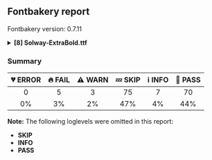 ## Fontbakery report

Fontbakery version: 0.7.11

<details>
<summary><b>[8] Solway-ExtraBold.ttf</b></summary>
<details>
<summary>🔥 <b>FAIL:</b> Checking OS/2 fsType.</summary>

* [com.google.fonts/check/fstype](https://font-bakery.readthedocs.io/en/latest/fontbakery/profiles/googlefonts.html#com.google.fonts/check/fstype)
* 🔥 **FAIL** OS/2 fsType is a legacy DRM-related field.
In this font it is set to 4 meaning that:
The font may be embedded, and temporarily loaded on the remote system, but documents that use it must not be editable.

No such DRM restrictions can be enabled on the Google Fonts collection, so the fsType field must be set to zero (Installable Embedding) instead.
Fonts with this setting indicate that they may be embedded and permanently installed on the remote system by an application.

More detailed info is available at:
https://docs.microsoft.com/en-us/typography/opentype/spec/os2#fstype [code: drm]

</details>
<details>
<summary>🔥 <b>FAIL:</b> License URL matches License text on name table?</summary>

* [com.google.fonts/check/name/license_url](https://font-bakery.readthedocs.io/en/latest/fontbakery/profiles/googlefonts.html#com.google.fonts/check/name/license_url)
* 🔥 **FAIL** A known license URL must be provided in the NameID 14 (LICENSE INFO URL) entry. Currently accepted licenses are Apache: 'http://www.apache.org/licenses/LICENSE-2.0' or Open Font License: 'http://scripts.sil.org/OFL'
For a small set of legacy families the Ubuntu Font License 'https://www.ubuntu.com/legal/terms-and-policies/font-licence' may be acceptable as well.
When in doubt, please choose OFL for new font projects. [code: no-license-found]

</details>
<details>
<summary>🔥 <b>FAIL:</b> Copyright notices match canonical pattern in fonts</summary>

* [com.google.fonts/check/font_copyright](https://font-bakery.readthedocs.io/en/latest/fontbakery/profiles/googlefonts.html#com.google.fonts/check/font_copyright)
* 🔥 **FAIL** Name Table entry: Copyright notices should match a pattern similar to: "Copyright 2019 The Familyname Project Authors (git url)"
But instead we have got:
"Copyright (c) 2018 by Mariya Pigoulevskaya. All rights reserved." [code: bad-notice-format]
* 🔥 **FAIL** Name Table entry: Copyright notices should match a pattern similar to: "Copyright 2019 The Familyname Project Authors (git url)"
But instead we have got:
"Copyright (c) 2018 by Mariya Pigoulevskaya. All rights reserved." [code: bad-notice-format]

</details>
<details>
<summary>🔥 <b>FAIL:</b> Checking OS/2 usWinAscent & usWinDescent.</summary>

* [com.google.fonts/check/family/win_ascent_and_descent](https://font-bakery.readthedocs.io/en/latest/fontbakery/profiles/universal.html#com.google.fonts/check/family/win_ascent_and_descent)
* 🔥 **FAIL** OS/2.usWinAscent value should be equal or greater than 979, but got 970 instead [code: ascent]
* 🔥 **FAIL** OS/2.usWinDescent value should be equal or greater than 263, but got 230 instead [code: descent]

</details>
<details>
<summary>🔥 <b>FAIL:</b> Checking OS/2 Metrics match hhea Metrics.</summary>

* [com.google.fonts/check/os2_metrics_match_hhea](https://font-bakery.readthedocs.io/en/latest/fontbakery/profiles/universal.html#com.google.fonts/check/os2_metrics_match_hhea)
* 🔥 **FAIL** OS/2 sTypoAscender and hhea ascent must be equal. [code: ascender]

</details>
<details>
<summary>⚠ <b>WARN:</b> Checking OS/2 achVendID.</summary>

* [com.google.fonts/check/vendor_id](https://font-bakery.readthedocs.io/en/latest/fontbakery/profiles/googlefonts.html#com.google.fonts/check/vendor_id)
* ⚠ **WARN** OS/2 VendorID is 'UKWN', a font editor default. You should set it to your own 4 character code, and register that code with Microsoft at https://www.microsoft.com/typography/links/vendorlist.aspx [code: bad]

</details>
<details>
<summary>⚠ <b>WARN:</b> Stricter unitsPerEm criteria for Google Fonts. </summary>

* [com.google.fonts/check/unitsperem_strict](https://font-bakery.readthedocs.io/en/latest/fontbakery/profiles/googlefonts.html#com.google.fonts/check/unitsperem_strict)
* ⚠ **WARN** Even though unitsPerEm (1000) in this font is reasonable. It is strongly advised to consider changing it to 2000, since it will likely improve the quality of Variable Fonts by avoiding excessive rounding of coordinates on interpolations. [code: legacy-value]

</details>
<details>
<summary>⚠ <b>WARN:</b> Checking Vertical Metric Linegaps.</summary>

* [com.google.fonts/check/linegaps](https://font-bakery.readthedocs.io/en/latest/fontbakery/profiles/hhea.html#com.google.fonts/check/linegaps)
* ⚠ **WARN** OS/2 sTypoLineGap is not equal to 0. [code: OS/2]

</details>
<br>
</details>

### Summary

| 💔 ERROR | 🔥 FAIL | ⚠ WARN | 💤 SKIP | ℹ INFO | 🍞 PASS |
|:-----:|:----:|:----:|:----:|:----:|:----:|
| 0 | 5 | 3 | 75 | 7 | 70 |
| 0% | 3% | 2% | 47% | 4% | 44% |

**Note:** The following loglevels were omitted in this report:
* **SKIP**
* **INFO**
* **PASS**
